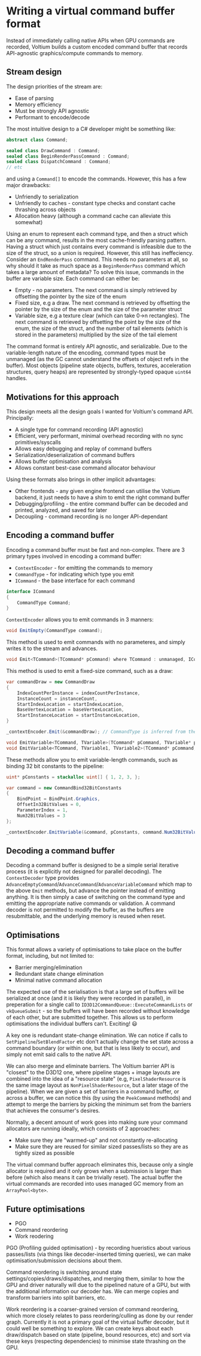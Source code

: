 # Writing a virtual command buffer format

Instead of immediately calling native APIs when GPU commands are recorded, Voltium builds a custom encoded command buffer that records API-agnostic graphics/compute commands to memory.

## Stream design

The design priorities of the stream are:

* Ease of parsing
* Memory efficiency
* Must be strongly API agnostic
* Performant to encode/decode

The most intuitive design to a C# developer might be something like:

```cs
abstract class Command;

sealed class DrawCommand : Command;
sealed class BeginRenderPassCommand : Command;
sealed class DispatchCommand : Command;
// etc
```

and using a `Command[]` to encode the commands. However, this has a few major drawbacks:

* Unfriendly to serialization
* Unfriendly to caches - constant type checks and constant cache thrashing across objects
* Allocation heavy (although a command cache can alleviate this somewhat)

Using an enum to represent each command type, and then a struct which can be any command, results in the most cache-friendly parsing pattern.
Having a struct which just contains every command is infeasible due to the size of the struct, so a union is required. However, this still has ineffeciency. Consider an `EndRenderPass` command.
This needs no parameters at all, so why should it take as much space as a `BeginRenderPass` command which takes a large amount of metadata? To solve this issue, commands in the buffer are variable size.
Each command can either be:

* Empty - no parameters. The next command is simply retrieved by offsetting the pointer by the size of the enum
* Fixed size, e.g a draw. The next command is retrieved by offsetting the pointer by the size of the enum and the size of the parameter struct
* Variable size, e.g a texture clear (which can take 0->n rectangles). The next command is retrieved by offsetting the point by the size of the enum, the size of the struct, and the number of tail elements (which is stored in the parameters) multiplied by the size of the tail element

The command format is entirely API agnostic, and serializable. Due to the variable-length nature of the encoding, command types must be unmanaged (as the GC cannot understand the offsets of object refs in the buffer). Most objects (pipeline state objects, buffers, textures, acceleration structures, query heaps) are represented by strongly-typed opaque `uint64` handles.

## Motivations for this approach

This design meets all the design goals I wanted for Voltium's command API. Principally:

* A single type for command recording (API agnostic)
* Efficient, very performant, minimal overhead recording with no sync primitives/syscalls
* Allows easy debugging and replay of command buffers
* Serialization/deserialization of command buffers
* Allows buffer optimisation and analysis
* Allows constant best-case command allocator behaviour

Using these formats also brings in other implicit advantages:

* Other frontends - any given engine frontend can utilise the Voltium backend, it just needs to have a shim to emit the right command buffer
* Debugging/profiling - the entire command buffer can be decoded and printed, analyzed, and saved for later
* Decoupling - command recording is no longer API-dependant

## Encoding a command buffer

Encoding a command buffer must be fast and non-complex. There are 3 primary types involved in encoding a command buffer:

* `ContextEncoder` - for emitting the commands to memory
* `CommandType` - for indicating which type you emit
* `ICommand` - the base interface for each command

```cs
interface ICommand
{
    CommandType Command;
}
```

`ContextEncoder` allows you to emit commands in 3 manners:

```cs
void EmitEmpty(CommandType command);
```

This method is used to emit commands with no parameteres, and simply writes it to the stream and advances.

```cs
void Emit<TCommand>(TCommand* pCommand) where TCommand : unmanaged, ICommand;
```

This method is used to emit a fixed-size command, such as a draw:

```cs
var commandDraw = new CommandDraw
{
    IndexCountPerInstance = indexCountPerInstance,
    InstanceCount = instanceCount,
    StartIndexLocation = startIndexLocation,
    BaseVertexLocation = baseVertexLocation,
    StartInstanceLocation = startInstanceLocation,
}

_contextEncoder.Emit(&commandDraw); // CommandType is inferred from the ICommand interface
```

```cs
void EmitVariable<TCommand, TVariable>(TCommand* pCommand, TVariable* pVariable, uint variableCount) where TCommand : unmanaged, ICommand where TVariable : unmanaged;
void EmitVariable<TCommand, TVariable1, TVariable2>(TCommand* pCommand, TVariable1* pVariable1, TVariable2* pVariable2, uint variableCount) where TCommand : unmanaged, ICommand where TVariable1 : unmanaged where TVariable2 : unmanaged;
```

These methods allow you to emit variable-length commands, such as binding 32 bit constants to the pipeline:

```cs
uint* pConstants = stackalloc uint[] { 1, 2, 3, };

var command = new CommandBind32BitConstants
{
    BindPoint = BindPoint.Graphics,
    OffsetIn32BitValues = 0,
    ParameterIndex = 1,
    Num32BitValues = 3
};

_contextEncoder.EmitVariable(&command, pConstants, command.Num32BitValues);
```

## Decoding a command buffer

Decoding a command buffer is designed to be a simple serial iterative process (it is explicitly not designed for parallel decoding).
The `ContextDecoder` type provides `AdvanceEmptyCommand`/`AdvanceCommand`/`AdvanceVariableCommand` which map to the above `Emit` methods, but advance the pointer instead of emitting anything.
It is then simply a case of switching on the command type and emitting the appropriate native commands or validation. A command decoder is not permitted to modify the buffer, as the buffers are resubmittable, and the underlying memory is reused when reset.

## Optimisations

This format allows a variety of optimisations to take place on the buffer format, including, but not limited to:

* Barrier merging/elimination
* Redundant state change elimination
* Minimal native command allocation

The expected use of the serialisation is that a large set of buffers will be serialized at once (and it is likely they were recorded in parallel), in preperation for a single call to
`ID3D12CommandQueue::ExecuteCommandLists` or `vkQueueSubmit` - so the buffers will have been recorded without knowledge of each other, but are submitted together. This allows us to perform optimisations
the individual buffers can't. Exciting! 😃

A key one is redundant state-change elimination. We can notice if calls to `SetPipeline`/`SetBlendFactor` etc don't actually change the set state across a command boundary (or within one, but
that is less likely to occur), and simply not emit said calls to the native API.

We can also merge and eliminate barriers. The Voltium barrier API is "closest" to the D3D12 one, where pipeline stages + image layouts are combined into the idea of a "resource state"
(e.g, `PixelShaderResource` is the same image layout as `NonPixelShaderResource`, but a later stage of the pipeline). When we are given a set of barriers in a command buffer, or across a buffer,
we can notice this (by using the `PeekCommand` methods) and attempt to merge the barriers by picking the minimum set from the barriers that achieves the consumer's desires.

Normally, a decent amount of work goes into making sure your command allocators are running ideally, which consists of 2 approaches:

* Make sure they are "warmed-up" and not constantly re-allocating
* Make sure they are reused for similar sized passes/lists so they are as tightly sized as possible

The virtual command buffer approach eliminates this, because only a single allocator is required and it only grows when a submission is larger than before (which also means it can be trivially reset).
The actual buffer the virtual commands are recorded into uses managed GC memory from an `ArrayPool<byte>`.

## Future optimisations

* PGO
* Command reordering
* Work reodering

PGO (Profiling guided optimisation) - by recording hueristics about various passes/lists (via things like decoder-inserted timing queries), we can make optimisation/submission decisions about them.

Command reordering is switching around state settings/copies/draws/dispatches, and merging them, similar to how the GPU and driver naturally will due to the pipelined nature of a GPU, but with the additional information our decoder has. We can merge copies and transform barriers into split barriers, etc.

Work reordering is a coarser-grained version of command reordering, which more closely relates to pass reordering/culling as done by our render graph. Currently it is not a primary goal of the virtual buffer decoder, but it could well be something to explore. We can create keys about each draw/dispatch based on state (pipeline, bound resources, etc) and sort via these keys (respecting dependencies) to minimise state thrashing on the GPU.
